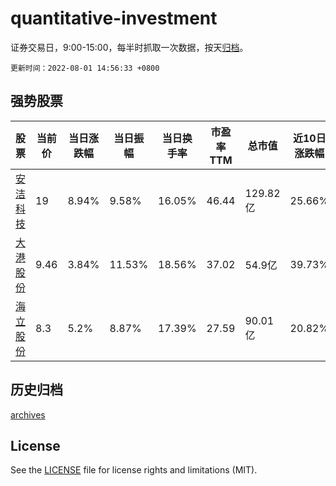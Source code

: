 # quantitative-investment

证券交易日，9:00-15:00，每半时抓取一次数据，按天[归档](archives)。

`更新时间：2022-08-01 14:56:33 +0800`

## 强势股票

|股票|当前价|当日涨跌幅|当日振幅|当日换手率|市盈率TTM|总市值|近10日涨跌幅|
|----|----|----|----|----|----|----|----|
|[安洁科技](https://xueqiu.com/S/SZ002635)|19|8.94%|9.58%|16.05%|46.44|129.82亿|25.66%|
|[大港股份](https://xueqiu.com/S/SZ002077)|9.46|3.84%|11.53%|18.56%|37.02|54.9亿|39.73%|
|[海立股份](https://xueqiu.com/S/SH600619)|8.3|5.2%|8.87%|17.39%|27.59|90.01亿|20.82%|

## 历史归档

[archives](archives)

## License

See the [LICENSE](LICENSE) file for license rights and limitations (MIT).